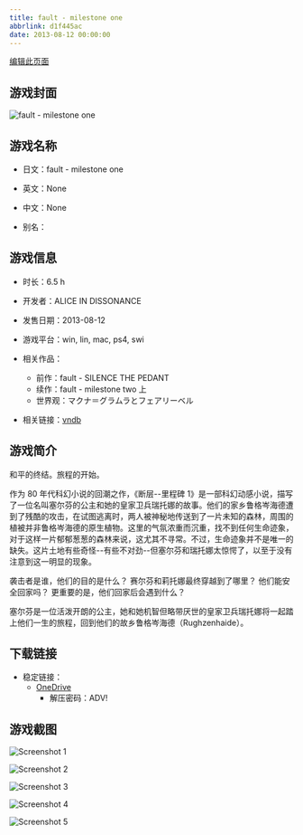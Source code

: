 ```yaml
---
title: fault - milestone one
abbrlink: d1f445ac
date: 2013-08-12 00:00:00
---
```

[编辑此页面](https://github.com/ACG-3/ADV3-source/blob/main/source/_posts/games/fault%20-%20milestone%20one.md)

## 游戏封面

![fault - milestone one](https://pan.timero.xyz/d/onedrive/img_lib_001/fault%20-%20milestone%20one_cover.avif)


## 游戏名称

- 日文：fault - milestone one
- 英文：None
- 中文：None

- 别名：


## 游戏信息

- 时长：6.5 h
- 开发者：ALICE IN DISSONANCE
- 发售日期：2013-08-12
- 游戏平台：win, lin, mac, ps4, swi
- 相关作品：
   - 前作：fault - SILENCE THE PEDANT
   - 续作：fault - milestone two 上
   - 世界观：マクナ＝グラムラとフェアリーベル

- 相关链接：[vndb](https://vndb.org/v12694)


## 游戏简介

和平的终结。旅程的开始。

作为 80 年代科幻小说的回潮之作，《断层--里程碑 1》是一部科幻动感小说，描写了一位名叫塞尔芬的公主和她的皇家卫兵瑞托娜的故事。他们的家乡鲁格岑海德遭到了残酷的攻击，在试图逃离时，两人被神秘地传送到了一片未知的森林，周围的植被并非鲁格岑海德的原生植物。这里的气氛浓重而沉重，找不到任何生命迹象，对于这样一片郁郁葱葱的森林来说，这尤其不寻常。不过，生命迹象并不是唯一的缺失。这片土地有些奇怪--有些不对劲--但塞尔芬和瑞托娜太惊愕了，以至于没有注意到这一明显的现象。

袭击者是谁，他们的目的是什么？
赛尔芬和莉托娜最终穿越到了哪里？
他们能安全回家吗？
更重要的是，他们回家后会遇到什么？

塞尔芬是一位活泼开朗的公主，她和她机智但略带厌世的皇家卫兵瑞托娜将一起踏上他们一生的旅程，回到他们的故乡鲁格岑海德（Rughzenhaide）。




## 下载链接

- 稳定链接：
    - [OneDrive](https://pan.timero.xyz/onedrive/adv_lib_001/fault%20-%20milestone%20one)
        - 解压密码：ADV!



## 游戏截图


![Screenshot 1](https://pan.timero.xyz/d/onedrive/img_lib_001/fault%20-%20milestone%20one_Screenshot_1.avif)

![Screenshot 2](https://pan.timero.xyz/d/onedrive/img_lib_001/fault%20-%20milestone%20one_Screenshot_2.avif)

![Screenshot 3](https://pan.timero.xyz/d/onedrive/img_lib_001/fault%20-%20milestone%20one_Screenshot_3.avif)

![Screenshot 4](https://pan.timero.xyz/d/onedrive/img_lib_001/fault%20-%20milestone%20one_Screenshot_4.avif)

![Screenshot 5](https://pan.timero.xyz/d/onedrive/img_lib_001/fault%20-%20milestone%20one_Screenshot_5.avif)

